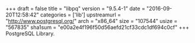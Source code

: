 +++
draft = false
title = "libpq"
version = "9.5.4-1"
date = "2016-09-20T12:58:42"
categories = ['lib']
upstreamurl = "http://www.postgresql.org/"
arch = "x86_64"
size = "107544"
usize = "567835"
sha1sum = "e00a2e4f196f50d56aefd21cf33cdc1df694c0cf"
+++
PostgreSQL Library.